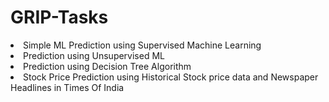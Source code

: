 # GRIP-Tasks

<li>Simple ML Prediction using Supervised Machine Learning<br>
<li>Prediction using Unsupervised ML
<li>Prediction using Decision Tree Algorithm
<li>Stock Price Prediction using Historical Stock price data and Newspaper Headlines in Times Of India

